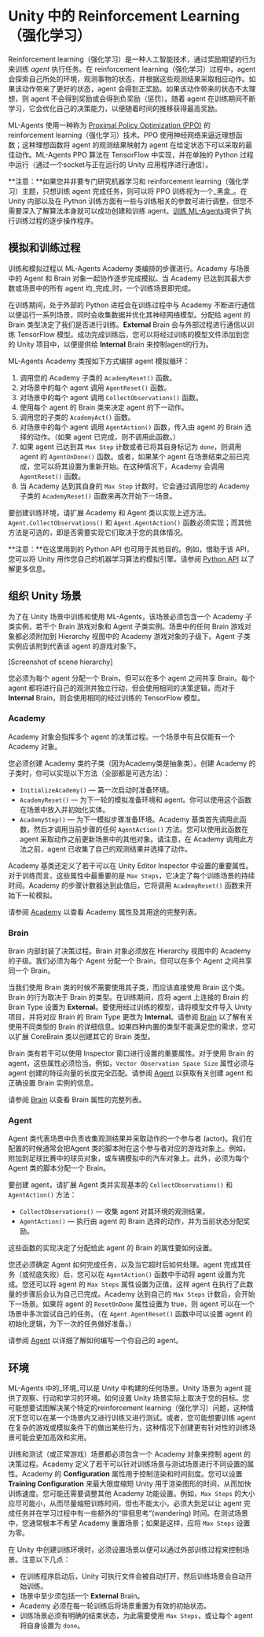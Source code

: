 # Unity 中的 Reinforcement Learning（强化学习）

Reinforcement learning（强化学习）是一种人工智能技术，通过奖励期望的行为来训练 _agent_ 执行任务。在 reinforcement learning（强化学习）过程中，agent 会探索自己所处的环境，观测事物的状态，并根据这些观测结果采取相应动作。如果该动作带来了更好的状态，agent 会得到正奖励。如果该动作带来的状态不太理想，则 agent 不会得到奖励或会得到负奖励（惩罚）。随着 agent 在训练期间不断学习，它会优化自己的决策能力，以便随着时间的推移获得最高奖励。

ML-Agents 使用一种称为 [Proximal Policy Optimization (PPO)](https://blog.openai.com/openai-baselines-ppo/) 的 reinforcement learning（强化学习）技术。PPO 使用神经网络来逼近理想函数；这种理想函数将 agent 的观测结果映射为 agent 在给定状态下可以采取的最佳动作。ML-Agents PPO 算法在 TensorFlow 中实现，并在单独的 Python 过程中运行（通过一个socket与正在运行的 Unity 应用程序进行通信）。

**注意：**如果您并非要专门研究机器学习和 reinforcement learning（强化学习）主题，只想训练 agent 完成任务，则可以将 PPO 训练视为一个_黑盒_。在 Unity 内部以及在 Python 训练方面有一些与训练相关的参数可进行调整，但您不需要深入了解算法本身就可以成功创建和训练 agent。[训练 ML-Agents](/docs/Training-ML-Agents.md)提供了执行训练过程的逐步操作程序。

## 模拟和训练过程

训练和模拟过程以 ML-Agents Academy 类编排的步骤进行。Academy 与场景中的 Agent 和 Brain 对象一起协作逐步完成模拟。当 Academy 已达到其最大步数或场景中的所有 agent 均_完成_时，一个训练场景即完成。

在训练期间，处于外部的 Python 进程会在训练过程中与 Academy 不断进行通信以便运行一系列场景，同时会收集数据并优化其神经网络模型。分配给 agent 的 Brain 类型决定了我们是否进行训练。**External** Brain 会与外部过程进行通信以训练 TensorFlow 模型。成功完成训练后，您可以将经过训练的模型文件添加到您的 Unity 项目中，以便提供给 **Internal** Brain 来控制agent的行为。

ML-Agents Academy 类按如下方式编排 agent 模拟循环：

1. 调用您的 Academy 子类的 `AcademyReset()` 函数。
2. 对场景中的每个 agent 调用 `AgentReset()` 函数。
3. 对场景中的每个 agent 调用 `CollectObservations()` 函数。
4. 使用每个 agent 的 Brain 类来决定 agent 的下一动作。
5. 调用您的子类的 `AcademyAct()` 函数。
6. 对场景中的每个 agent 调用 `AgentAction()` 函数，传入由 agent 的 Brain 选择的动作。（如果 agent 已完成，则不调用此函数。）
7. 如果 agent 已达到其 `Max Step` 计数或者已将其自身标记为 `done`，则调用 agent 的 `AgentOnDone()` 函数。或者，如果某个 agent 在场景结束之前已完成，您可以将其设置为重新开始。在这种情况下，Academy 会调用 `AgentReset()` 函数。
8. 当 Academy 达到其自身的 `Max Step` 计数时，它会通过调用您的 Academy 子类的 `AcademyReset()` 函数来再次开始下一场景。

要创建训练环境，请扩展 Academy 和 Agent 类以实现上述方法。`Agent.CollectObservations()` 和 `Agent.AgentAction()` 函数必须实现；而其他方法是可选的，即是否需要实现它们取决于您的具体情况。

**注意：**在这里用到的 Python API 也可用于其他目的。例如，借助于该 API，您可以将 Unity 用作您自己的机器学习算法的模拟引擎。请参阅 [Python API](/docs/Python-API.md) 以了解更多信息。

## 组织 Unity 场景

为了在 Unity 场景中训练和使用 ML-Agents，该场景必须包含一个 Academy 子类实例，若干个 Brain 游戏对象和 Agent 子类实例。场景中的任何 Brain 游戏对象都必须附加到 Hierarchy 视图中的 Academy 游戏对象的子级下。Agent 子类实例应该附到代表该 agent 的游戏对象下。

[Screenshot of scene hierarchy]

您必须为每个 agent 分配一个 Brain，但可以在多个 agent 之间共享 Brain。每个 agent 都将进行自己的观测并独立行动，但会使用相同的决策逻辑，而对于 **Internal** Brain，则会使用相同的经过训练的 TensorFlow 模型。

### Academy

Academy 对象会指挥多个 agent 的决策过程。一个场景中有且仅能有一个Academy 对象。

您必须创建 Academy 类的子类（因为Academy类是抽象类）。创建 Academy 的子类时，你可以实现以下方法（全部都是可选方法）：

* `InitializeAcademy()` — 第一次启动时准备环境。
* `AcademyReset()` — 为下一轮的模拟准备环境和 agent。你可以使用这个函数在场景中放入并初始化实体。
* `AcademyStep()` — 为下一模拟步骤准备环境。Academy 基类首先调用此函数，然后才调用当前步骤的任何 `AgentAction()` 方法。您可以使用此函数在 agent 采取动作之前更新场景中的其他对象。请注意，在 Academy 调用此方法之前，agent 已收集了自己的观测结果并选择了动作。

Academy 基类还定义了若干可以在 Unity Editor Inspector 中设置的重要属性。对于训练而言，这些属性中最重要的是 `Max Steps`，它决定了每个训练场景的持续时间。Academy 的步骤计数器达到此值后，它将调用 `AcademyReset()` 函数来开始下一轮模拟。

  请参阅 [Academy](/docs/Learning-Environment-Design-Academy.md) 以查看 Academy 属性及其用途的完整列表。

### Brain

Brain 内部封装了决策过程。Brain 对象必须放在 Hierarchy 视图中的 Academy 的子级。我们必须为每个 Agent 分配一个 Brain，但可以在多个 Agent 之间共享同一个 Brain。

当我们使用 Brain 类的时候不需要使用其子类，而应该直接使用 Brain 这个类。Brain 的行为取决于 Brain 的类型。在训练期间，应将 agent 上连接的 Brain 的 Brain Type 设置为 **External**。要使用经过训练的模型，请将模型文件导入 Unity 项目，并将对应 Brain 的 Brain  Type 更改为 **Internal**。请参阅 [Brain](/docs/Learning-Environment-Design-Brains.md) 以了解有关使用不同类型的 Brain 的详细信息。如果四种内置的类型不能满足您的需求，您可以扩展 CoreBrain 类以创建其它的 Brain 类型。

Brain 类有若干可以使用 Inspector 窗口进行设置的重要属性。对于使用 Brain 的 agent，这些属性必须恰当。例如，`Vector Observation Space Size` 属性必须与 agent 创建的特征向量的长度完全匹配。请参阅 [Agent](/docs/Learning-Environment-Design-Agents.md) 以获取有关创建 agent 和正确设置 Brain 实例的信息。

请参阅 [Brain](/docs/Learning-Environment-Design-Brains.md) 以查看 Brain 属性的完整列表。

### Agent

Agent 类代表场景中负责收集观测结果并采取动作的一个参与者 (actor)。我们在配置的时候通常会把Agent 类的脚本附在这个参与者对应的游戏对象上。例如，附加到足球比赛中的球员对象，或车辆模拟中的汽车对象上。此外，必须为每个 Agent 类的脚本分配一个 Brain。

要创建 agent，请扩展 Agent 类并实现基本的 `CollectObservations()` 和 `AgentAction()` 方法：

* `CollectObservations()` — 收集 agent 对其环境的观测结果。
* `AgentAction()` — 执行由 agent 的 Brain 选择的动作，并为当前状态分配奖励。

这些函数的实现决定了分配给此 agent 的 Brain 的属性要如何设置。

您还必须确定 Agent 如何完成任务，以及当它超时后如何处理。agent 完成其任务（或彻底失败）后，您可以在 `AgentAction()` 函数中手动将 agent 设置为完成。您还可以将 agent 的 `Max Steps` 属性设置为正值，这样 agent 在执行了此数量的步骤后会认为自己已完成。Academy 达到自己的 `Max Steps` 计数后，会开始下一场景。如果将 agent 的 `ResetOnDone` 属性设置为 true，则 agent 可以在一个场景中多次尝试自己的任务。（在 `Agent.AgentReset()` 函数中可以设置 agent 的初始化逻辑，为下一次的任务做好准备。）

请参阅 [Agent](/docs/Learning-Environment-Design-Agents.md) 以详细了解如何编写一个你自己的 agent。

## 环境

ML-Agents 中的_环境_可以是 Unity 中构建的任何场景。Unity 场景为 agent 提供了观察、行动和学习的环境。如何设置 Unity 场景实际上取决于您的目标。您可能想要试图解决某个特定的reinforcement learning（强化学习）问题，这种情况下您可以在某一个场景内又进行训练又进行测试。或者，您可能想要训练 agent 在复杂的游戏或模拟条件下的做出某些行为，这种情况下创建更有针对性的训练场景可能会更加高效和实用。

训练和测试（或正常游戏）场景都必须包含一个 Academy 对象来控制 agent 的决策过程。Academy 定义了若干可以针对训练场景与测试场景进行不同设置的属性。Academy 的 **Configuration** 属性用于控制渲染和时间刻度。您可以设置 **Training Configuration** 来最大限度缩短 Unity 用于渲染图形的时间，从而加快训练速度。您可能还需要调整其他 Academy 功能设置。例如，`Max Steps` 的大小应尽可能小，从而尽量缩短训练时间，但也不能太小，必须大到足以让 agent 完成任务并在学习过程中有一些额外的“徘徊思考”(wandering) 时间。在测试场景中，您通常根本不希望 Academy 重置场景；如果是这样，应将 `Max Steps` 设置为零。

在 Unity 中创建训练环境时，必须设置场景以便可以通过外部训练过程来控制场景。注意以下几点：

* 在训练程序启动后，Unity 可执行文件会被自动打开，然后训练场景会自动开始训练。
* 场景中至少须包括一个 **External** Brain。
* Academy 必须在每一轮训练后将场景重置为有效的初始状态。
* 训练场景必须有明确的结束状态，为此需要使用 `Max Steps`，或让每个 agent 将自身设置为 `done`。

